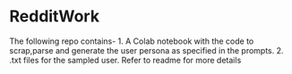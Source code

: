# RedditWork
The following repo contains- 1. A Colab notebook with the code to scrap,parse and generate the user persona as specified in the prompts. 2. .txt files for the sampled user.  Refer to readme for more details
